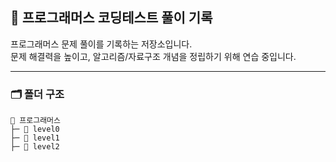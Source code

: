 ## 📘 **프로그래머스 코딩테스트 풀이 기록**

프로그래머스 문제 풀이를 기록하는 저장소입니다.  
문제 해결력을 높이고, 알고리즘/자료구조 개념을 정립하기 위해 연습 중입니다.

---

### 🗂 폴더 구조

```
📂 프로그래머스
├─ 📂 level0
├─ 📂 level1
├─ 📂 level2
```
